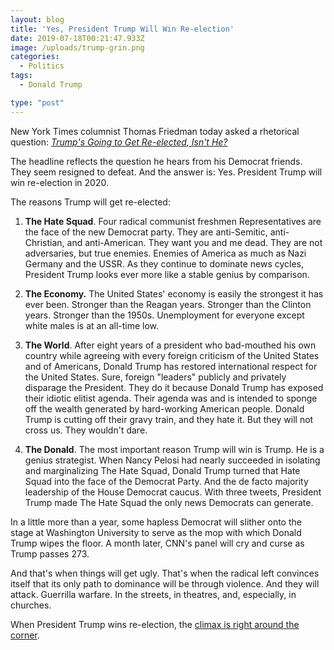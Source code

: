 ```yaml
---
layout: blog
title: 'Yes, President Trump Will Win Re-election'
date: 2019-07-18T00:21:47.933Z
image: /uploads/trump-grin.png
categories:
  - Politics
tags:
  - Donald Trump

type: "post"
---
```

New York Times columnist Thomas Friedman today asked a rhetorical question: [_Trump's Going to Get Re-elected, Isn't He?_](https://www.nytimes.com/2019/07/16/opinion/trump-2020.html)

The headline reflects the question he hears from his Democrat friends. They seem resigned to defeat. And the answer is: Yes. President Trump will win re-election in 2020. 

The reasons Trump will get re-elected:

1. **The Hate Squad**. Four radical communist freshmen Representatives are the face of the new Democrat party. They are anti-Semitic, anti-Christian, and anti-American. They want you and me dead. They are not adversaries, but true enemies. Enemies of America as much as Nazi Germany and the USSR. As they continue to dominate news cycles, President Trump looks ever more like a stable genius by comparison. 

2. **The Economy.** The United States' economy is easily the strongest it has ever been. Stronger than the Reagan years. Stronger than the Clinton years. Stronger than the 1950s. Unemployment for everyone except white males is at an all-time low. 

3. **The World**. After eight years of a president who bad-mouthed his own country while agreeing with every foreign criticism of the United States and of Americans, Donald Trump has restored international respect for the United States. Sure, foreign "leaders" publicly and privately disparage the President. They do it because Donald Trump has exposed their idiotic elitist agenda. Their agenda was and is intended to sponge off the wealth generated by hard-working American people. Donald Trump is cutting off their gravy train, and they hate it. But they will not cross us. They wouldn't dare. 

4. **The Donald**. The most important reason Trump will win is Trump. He is a genius strategist. When Nancy Pelosi had nearly succeeded in isolating and marginalizing The Hate Squad, Donald Trump turned that Hate Squad into the face of the Democrat Party. And the de facto majority leadership of the House Democrat caucus. With three tweets, President Trump made The Hate Squad the only news Democrats can generate. 

In a little more than a year, some hapless Democrat will slither onto the stage at Washington University to serve as the mop with which Donald Trump wipes the floor. A month later, CNN's panel will cry and curse as Trump passes 273. 

And that's when things will get ugly. That's when the radical left convinces itself that its only path to dominance will be through violence. And they will attack. Guerrilla warfare. In the streets, in theatres, and, especially, in churches. 

When President Trump wins re-election, the [climax is right around the corner](https://www.hennessysview.com/posts/2019/a-fourth-turning-warning-for-america/).
